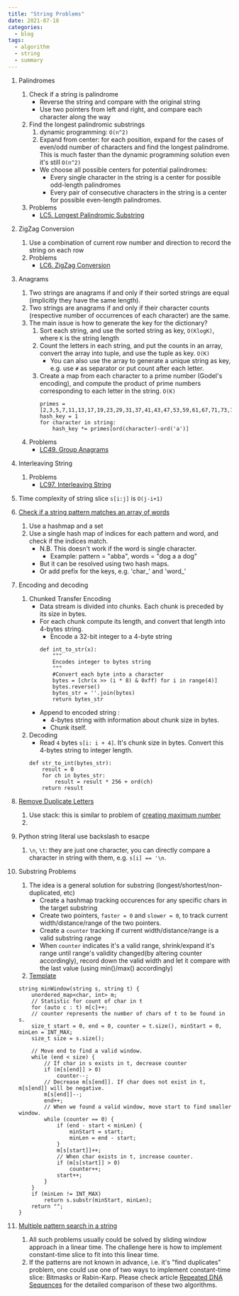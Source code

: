 ```yaml
---
title: "String Problems"
date: 2021-07-18
categories:
  - blog
tags:
  - algorithm
  - string
  - summary
---
```


1. Palindromes
    1. Check if a string is palindrome
        * Reverse the string and compare with the original string
        * Use two pointers from left and right, and compare each character along the way
    2. Find the longest palindromic substrings
        1. dynamic programming: `O(n^2)`
        2. Expand from center: for each position, expand for the cases of even/odd number of characters and find the longest palindrome. This is much faster than the dynamic programming solution even it's still `O(n^2)`
        * We choose all possible centers for potential palindromes:
            * Every single character in the string is a center for possible odd-length palindromes
            * Every pair of consecutive characters in the string is a center for possible even-length palindromes.
    7. Problems
        * [LC5. Longest Palindromic Substring][LC5. Longest Palindromic Substring]

2. ZigZag Conversion
    1. Use a combination of current row number and direction to record the string on each row
    2. Problems
        * [LC6. ZigZag Conversion][LC6. ZigZag Conversion]

3. Anagrams
    1. Two strings are anagrams if and only if their sorted strings are equal (implicitly they have the same length).
    2. Two strings are anagrams if and only if their character counts (respective number of occurrences of each character) are the same.
    3. The main issue is how to generate the key for the dictionary?
        1. Sort each string, and use the sorted string as key, `O(KlogK)`, where `K` is the string length
        2. Count the letters in each string, and put the counts in an array, convert the array into tuple, and use the tuple as key. `O(K)`
            * You can also use the array to generate a unique string as key, e.g. use `#` as separator or put count after each letter.
        3. Create a map from each character to a prime number (Godel's encoding), and compute the product of prime numbers corresponding to each letter in the string. `O(K)`
            ```
            primes = [2,3,5,7,11,13,17,19,23,29,31,37,41,43,47,53,59,61,67,71,73,79,83,89,97,101]
            hash_key = 1            
            for character in string:
                hash_key *= primes[ord(character)-ord('a')]
            ```
    4. Problems
        * [LC49. Group Anagrams][LC49. Group Anagrams]


4. Interleaving String
    1. Problems
        * [LC97. Interleaving String][LC97. Interleaving String]

5. Time complexity of string slice `s[i:j]` is `O(j-i+1)`

6. [Check if a string pattern matches an array of words][LC290. Word Pattern]
    1. Use a hashmap and a set
    2. Use a single hash map of indices for each pattern and word, and check if the indices match. 
        * N.B. This doesn't work if the word is single character. 
            * Example: pattern = "abba", words = "dog a a dog"
        * But it can be resolved using two hash maps.
        * Or add prefix for the keys, e.g. 'char_' and 'word_'

7. Encoding and decoding
    1. Chunked Transfer Encoding
        * Data stream is divided into chunks. Each chunk is preceded by its size in bytes.
        * For each chunk compute its length, and convert that length into 4-bytes string.
            * Encode a 32-bit integer to a 4-byte string
            ```
            def int_to_str(x):
                """
                Encodes integer to bytes string
                """
                #Convert each byte into a character
                bytes = [chr(x >> (i * 8) & 0xff) for i in range(4)]
                bytes.reverse()
                bytes_str = ''.join(bytes)
                return bytes_str            
            ```
        * Append to encoded string :
            * 4-bytes string with information about chunk size in bytes.
            * Chunk itself.
    2. Decoding
        * Read `4` bytes `s[i: i + 4]`. It's chunk size in bytes. Convert this 4-bytes string to integer length.
        ```
        def str_to_int(bytes_str):
            result = 0
            for ch in bytes_str:
                result = result * 256 + ord(ch)
            return result
        ```

8. [Remove Duplicate Letters][LC316. Remove Duplicate Letters]
    1. Use stack: this is similar to problem of [creating maximum number][Create Maximum Number]
    2. 

9. Python string literal use backslash to esacpe
    1. `\n`, `\t`: they are just one character, you can directly compare a character in string with them, e.g. `s[i] == '\n`.
    
10. Substring Problems
    1. The idea is a general solution for substring (longest/shortest/non-duplicated, etc)
        * Create a hashmap tracking occurences for any specific chars in the target substring
        * Create two pointers, `faster = 0` and `slower = 0`, to track current width/distance/range of the two pointers.
        * Create a `counter` tracking if current width/distance/range is a valid substring range
        * When `counter` indicates it's a valid range, shrink/expand it's range until range's validity changed(by altering counter accordingly), record down the valid width and let it compare with the last value (using min()/max() accordingly)
    2. [Template][Here is a 10-line template that can solve most 'substring' problems]
    ```
    string minWindow(string s, string t) {
        unordered_map<char, int> m;
        // Statistic for count of char in t
        for (auto c : t) m[c]++;
        // counter represents the number of chars of t to be found in s.
        size_t start = 0, end = 0, counter = t.size(), minStart = 0, minLen = INT_MAX;
        size_t size = s.size();
        
        // Move end to find a valid window.
        while (end < size) {
            // If char in s exists in t, decrease counter
            if (m[s[end]] > 0)
                counter--;
            // Decrease m[s[end]]. If char does not exist in t, m[s[end]] will be negative.
            m[s[end]]--;
            end++;
            // When we found a valid window, move start to find smaller window.
            while (counter == 0) {
                if (end - start < minLen) {
                    minStart = start;
                    minLen = end - start;
                }
                m[s[start]]++;
                // When char exists in t, increase counter.
                if (m[s[start]] > 0)
                    counter++;
                start++;
            }
        }
        if (minLen != INT_MAX)
            return s.substr(minStart, minLen);
        return "";
    }
    ```        

11. [Multiple pattern search in a string][LC438. Find All Anagrams in a String]
    1. All such problems usually could be solved by sliding window approach in a linear time. The challenge here is how to implement constant-time slice to fit into this linear time.
    2. If the patterns are not known in advance, i.e. it's "find duplicates" problem, one could use one of two ways to implement constant-time slice: Bitmasks or Rabin-Karp. Please check article [Repeated DNA Sequences][Repeated DNA Sequences] for the detailed comparison of these two algorithms.



[LC5. Longest Palindromic Substring]: https://leetcode.com/problems/longest-palindromic-substring/
[LC6. ZigZag Conversion]: https://leetcode.com/problems/zigzag-conversion/
[LC49. Group Anagrams]: https://leetcode.com/problems/group-anagrams/
[LC97. Interleaving String]: https://leetcode.com/problems/interleaving-string/
[LC290. Word Pattern]: https://leetcode.com/problems/word-pattern/
[LC316. Remove Duplicate Letters]: https://leetcode.com/problems/remove-duplicate-letters/
[Create Maximum Number]: https://leetcode.com/problems/remove-duplicate-letters/discuss/76769/Java-solution-using-Stack-with-comments/80556
[Here is a 10-line template that can solve most 'substring' problems]: https://leetcode.com/problems/minimum-window-substring/discuss/26808/Here-is-a-10-line-template-that-can-solve-most-'substring'-problems
[LC438. Find All Anagrams in a String]: https://leetcode.com/problems/find-all-anagrams-in-a-string/
[Repeated DNA Sequences]: https://leetcode.com/problems/repeated-dna-sequences/solution/
